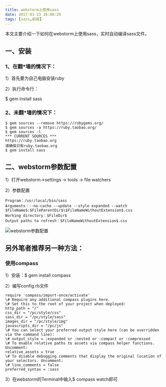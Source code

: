 ```yaml
---
title: webstorm上使用sass
date: 2017-01-23 16:00:29
tags: [sass,前端]
---
```



本文主要介绍一下如何在webstorm上使用sass，实时自动编译sass文件。

## 一、安装

### 1、在翻*墙的情况下：

1）首先要为自己电脑安装ruby

2）执行命令行：

$ gem install sass

<!--more-->

### 2、未翻*墙的情况下：
```
$ gem sources --remove https://rubygems.org/
$ gem sources -a https://ruby.taobao.org/
$ gem sources -l
*** CURRENT SOURCES ***
https://ruby.taobao.org
请确保只有ruby.taobao.org
$ gem install sass
```

## 二、webstorm参数配置

1）打开webstorm->settings -> tools -> file watchers

2）参数配置

```
Program：/usr/local/bin/sass
Arguments：--no-cache --update --style expanded --watch $FileName$:$FileParentDir$\$FileNameWithoutExtension$.css
Working directory：$FileDir$
Output paths to refresh：$FileNameWithoutExtension$.css
```

![webstorm参数配置](/img/webstorm-sass-config.png)





## 另外笔者推荐另一种方法：

### 使用compass

1）安装：$ gem install compass

2）编写config.rb文件

```
require 'compass/import-once/activate'
\# Require any additional compass plugins here.
\# Set this to the root of your project when deployed:
http_path = "/"
css_dir = "/pc/style/css"
sass_dir = "/pc/style/sass"
images_dir = "/pc/style/img"
javascripts_dir = "/pc/js"
\# You can select your preferred output style here (can be overridden via the command line):
\# output_style = :expanded or :nested or :compact or :compressed
\# To enable relative paths to assets via compass helper functions. Uncomment:
relative_assets = true
\# To disable debugging comments that display the original location of your selectors. Uncomment:
\# line_comments = false
preferred_syntax = :sass
```

3）在webstorm的Terminal中输入$ compass watch即可


